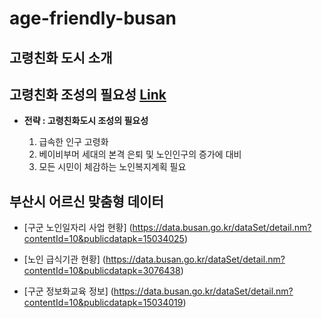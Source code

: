 # age-friendly-busan 


## 고령친화 도시 소개




## 고령친화 조성의 필요성 [Link](http://afc.bswdi.re.kr/Page.do?code=C101&menu=1)  

- **전략 : 고령친화도시 조성의 필요성**
 
  1. 급속한 인구 고령화
  2. 베이비부머 세대의 본격 은퇴 및 노인인구의 증가에 대비
  3. 모든 시민이 체감하는 노인복지계획 필요 


## 부산시 어르신 맞춤형 데이터

- [구군 노인일자리 사업 현황]
(https://data.busan.go.kr/dataSet/detail.nm?contentId=10&publicdatapk=15034025)


- [노인 급식기관 현황]
(https://data.busan.go.kr/dataSet/detail.nm?contentId=10&publicdatapk=3076438)


- [구군 정보화교육 정보]
(https://data.busan.go.kr/dataSet/detail.nm?contentId=10&publicdatapk=15034019)
